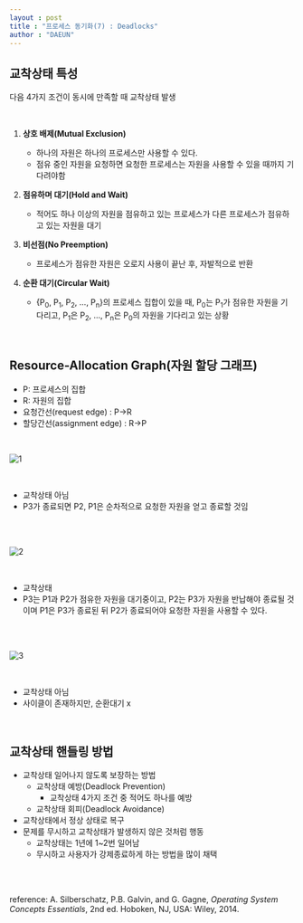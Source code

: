 ```yaml
---
layout : post
title : "프로세스 동기화(7) : Deadlocks"
author : "DAEUN"
---
```


## 교착상태 특성

다음 4가지 조건이 동시에 만족할 때 교착상태 발생

<br>

1. **상호 배제(Mutual Exclusion)**
	- 하나의 자원은 하나의 프로세스만 사용할 수 있다.
	- 점유 중인 자원을 요청하면 요청한 프로세스는 자원을 사용할 수 있을 때까지 기다려야함

2. **점유하며 대기(Hold and Wait)**
	- 적어도 하나 이상의 자원을 점유하고 있는 프로세스가 다른 프로세스가 점유하고 있는 자원을 대기

3. **비선점(No Preemption)**
	- 프로세스가 점유한 자원은 오로지 사용이 끝난 후, 자발적으로 반환

4. **순환 대기(Circular Wait)**
	- {P<sub>0</sub>, P<sub>1</sub>, P<sub>2</sub>, ..., P<sub>n</sub>}의 프로세스 집합이 있을 때, P<sub>0</sub>는 P<sub>1</sub>가 점유한 자원을 기다리고, P<sub>1</sub>은 P<sub>2</sub>, ..., P<sub>n</sub>은 P<sub>0</sub>의 자원을 기다리고 있는 상황

<br>

## Resource-Allocation Graph(자원 할당 그래프)

- P: 프로세스의 집합
- R: 자원의 집합
- 요청간선(request edge) : P->R
- 할당간선(assignment edge) : R->P

<br>

![1](https://www.cs.uic.edu/~jbell/CourseNotes/OperatingSystems/images/Chapter7/7_01_ResourceAllocation.jpg)

<br>

- 교착상태 아님
- P3가 종료되면 P2, P1은 순차적으로 요청한 자원을 얻고 종료할 것임

<br><br>

![2](https://www.cs.uic.edu/~jbell/CourseNotes/OperatingSystems/images/Chapter7/7_02_Deadlock.jpg)

<br>

- 교착상태
- P3는 P1과 P2가 점유한 자원을 대기중이고, P2는 P3가 자원을 반납해야 종료될 것이며 P1은 P3가 종료된 뒤 P2가 종료되어야 요청한 자원을 사용할 수 있다.

<br><br>

![3](https://www.cs.uic.edu/~jbell/CourseNotes/OperatingSystems/images/Chapter7/7_03_CycleNoDeadlock.jpg)

<br>

- 교착상태 아님
- 사이클이 존재하지만, 순환대기 x

<br>

## 교착상태 핸들링 방법

- 교착상태 일어나지 않도록 보장하는 방법
	- 교착상태 예방(Deadlock Prevention)
		- 교착상태 4가지 조건 중 적어도 하나를 예방
	- 교착상태 회피(Deadlock Avoidance)
- 교착상태에서 정상 상태로 복구
- 문제를 무시하고 교착상태가 발생하지 않은 것처럼 행동
	- 교착상태는 1년에 1\~2번 일어남
	- 무시하고 사용자가 강제종료하게 하는 방법을 많이 채택

<br><br>

reference: A. Silberschatz, P.B. Galvin, and G. Gagne, _Operating System Concepts Essentials_, 2nd ed. Hoboken, NJ, USA: Wiley, 2014.